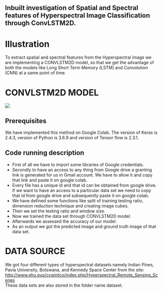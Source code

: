 ## Inbuilt investigation of Spatial and Spectral features of Hyperspectral Image Classification through ConvLSTM2D.

# Illustration
To extract spatial and spectral features from the Hyperspectral image we are implementing a CONVLSTM2D model, so that we get the advantage of both the models like Long Short Term Memory (LSTM) and Convolution (CNN) at a same point of time.
# CONVLSTM2D MODEL

![](./convLSTM2d.jpg)


## Prerequisites
We have implemented this method on Google Colab. The version of Keras is 2.4.3, version of Python is 3.6.9 and version of Tensor flow is 2.3.1.

## Code running  description
* First of all we have to import some libraries of Google credentials.
* Secondly to have an access to any thing from Google drive a granting link is generated for us in Gmail account. We have to allow it and copy that link and paste it on google colab.
* Every file has a unique id and that id can be obtained from google drive. If we want to have an access to a particular data set we
need to copy that id from google drive and subsequently paste it on google colab.
* We have defined some functions like split of training testing ratio, dimension reduction technique and creating image cubes.
* Then we set the testing ratio and window size.
* Now we trained the data set through CONVLSTM2D model.
* Afterwards we assessed the accuracy of our model.
* As an output we got the predicted image and ground truth image of that data set.

# DATA SOURCE
We got four different types of hyperspectral datasets namely Indian Pines, Pavia University, Botswana, and Kennedy Space Center
from the site: http://www.ehu.eus/ccwintco/index.php/Hyperspectral_Remote_Sensing_Scenes  
These data sets are also stored in the folder name dataset.


